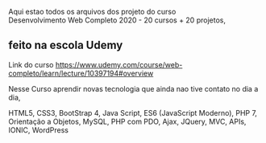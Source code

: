 Aqui estao todos os arquivos dos projeto do curso </br>
Desenvolvimento Web Completo 2020 - 20 cursos + 20 projetos,
## feito na escola Udemy 

Link do curso
https://www.udemy.com/course/web-completo/learn/lecture/10397194#overview

Nesse Curso aprendir novas tecnologia  que ainda nao tive contato no dia a dia,

HTML5, CSS3, BootStrap 4, Java Script, ES6 (JavaScript Moderno), PHP 7, Orientação a Objetos, MySQL, PHP com PDO, Ajax, JQuery, MVC, APIs, IONIC, WordPress

